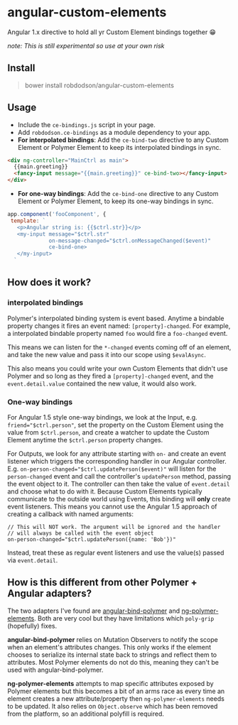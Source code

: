 # angular-custom-elements

Angular 1.x directive to hold all yr Custom Element bindings together 😁

*note: This is still experimental so use at your own risk*

## Install

> bower install robdodson/angular-custom-elements

## Usage

- Include the `ce-bindings.js` script in your page.
- Add `robdodson.ce-bindings` as a module dependency to your app.
- **For interpolated bindings**: Add the `ce-bind-two` directive to any Custom
Element or Polymer Element to keep its interpolated bindings in sync.

```html
<div ng-controller="MainCtrl as main">
  {{main.greeting}}
  <fancy-input message="{{main.greeting}}" ce-bind-two></fancy-input>
</div>
```

- **For one-way bindings**: Add the `ce-bind-one` directive to any Custom
Element or Polymer Element, to keep its one-way bindings in sync.

```js
app.component('fooComponent', {
 template: `
   <p>Angular string is: {{$ctrl.str}}</p>
   <my-input message="$ctrl.str"
             on-message-changed="$ctrl.onMessageChanged($event)"
             ce-bind-one>
   </my-input>
  `
```

## How does it work?

### interpolated bindings

Polymer's interpolated binding system is event based. Anytime a bindable property
changes it fires an event named: `[property]-changed`. For example, a interpolated
bindable property named `foo` would fire a `foo-changed` event.

This means we can listen for the `*-changed` events coming off of an element,
and take the new value and pass it into our scope using `$evalAsync`.

This also means you could write your own Custom Elements that didn't use Polymer
and so long as they fired a `[property]-changed` event, and the
`event.detail.value` contained the new value, it would also work.

### One-way bindings

For Angular 1.5 style one-way bindings, we look at the Input, e.g.
`friend="$ctrl.person"`, set the property on the Custom Element using the value
from `$ctrl.person`, and create a watcher to update the Custom Element anytime
the `$ctrl.person` property changes.

For Outputs, we look for any attribute starting with `on-` and create an event
listener which triggers the corresponding handler in our Angular controller.
E.g. `on-person-changed="$ctrl.updatePerson($event)"` will listen for the
`person-changed` event and call the controller's `updatePerson` method,
passing the event object to it. The controller can then take the value of
`event.detail` and choose what to do with it. Because Custom Elements typically
communicate to the outside world using Events, this binding will **only** create
event listeners. This means you cannot use the Angular 1.5 approach of creating
a callback with named arguments:

```
// This will NOT work. The argument will be ignored and the handler
// will always be called with the event object
on-person-changed="$ctrl.updatePerson({name: 'Bob'})"
```

Instead, treat these as regular event listeners and use the value(s) passed
via `event.detail`.

## How is this different from other Polymer + Angular adapters?

The two adapters I've found are [angular-bind-polymer](https://github.com/eee-c/angular-bind-polymer) and [ng-polymer-elements](https://gabiaxel.github.io/ng-polymer-elements/). Both are
very cool but they have limitations which `poly-grip` (hopefully) fixes.

**angular-bind-polymer** relies on Mutation Observers to notify the scope when an
element's attributes changes. This only works if the element chooses to serialize
its internal state back to strings and reflect them to attributes. Most Polymer
elements do not do this, meaning they can't be used with angular-bind-polymer.

**ng-polymer-elements** attempts to map specific attributes exposed by Polymer
elements but this becomes a bit of an arms race as every time an element creates
a new attribute/property then `ng-polymer-elements` needs to be updated.
It also relies on `Object.observe` which has been removed from the platform, so
an additional polyfill is required.
